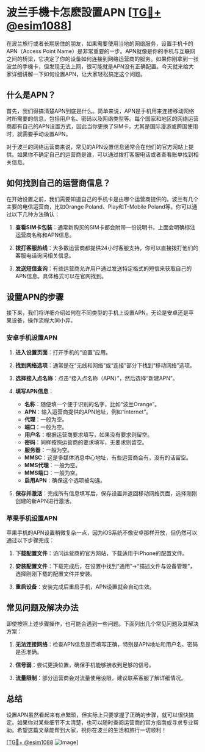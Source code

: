 # 波兰手機卡怎麽設置APN [[TG💪+ @esim1088](https://t.me/s/esim1088)]

在波兰旅行或者长期居住的朋友，如果需要使用当地的网络服务，设置手机卡的APN（Access Point Name）是非常重要的一步。APN就像是你的手机与互联网之间的桥梁，它决定了你的设备如何连接到网络运营商的服务。如果你刚拿到一张波兰的手機卡，但发现无法上网，很可能就是APN没有正确配置。今天就来给大家详细讲解一下如何设置APN，让大家轻松搞定这个问题。

## 什么是APN？

首先，我们得搞清楚APN到底是什么。简单来说，APN是手机用来连接移动网络时所需要的信息，包括用户名、密码以及网络类型等。每个国家和地区的网络运营商都有自己的APN设置方式，因此当你更换了SIM卡，尤其是国际漫游或跨国使用时，就需要手动设置APN。

对于波兰的网络运营商来说，常见的APN设置信息通常会在他们的官方网站上提供。如果你不确定自己的运营商是谁，可以通过拨打客服电话或者查看账单找到相关信息。

## 如何找到自己的运营商信息？

在开始设置之前，我们需要知道自己的手机卡是由哪个运营商提供的。波兰有几个主要的电信运营商，比如Orange Poland、Play和T-Mobile Poland等。你可以通过以下几种方法确认：

1. **查看SIM卡包装**：通常新购买的SIM卡都会附带一份说明书，上面会明确标注运营商名称和APN信息。
   
2. **拨打客服热线**：大多数运营商都提供24小时客服支持，你可以直接拨打他们的客服电话询问相关信息。

3. **发送短信查询**：有些运营商允许用户通过发送特定格式的短信来获取自己的APN信息。具体格式可以在官网找到。

## 设置APN的步骤

接下来，我们将详细介绍如何在不同类型的手机上设置APN。无论是安卓还是苹果设备，操作流程大同小异。

### 安卓手机设置APN

1. **进入设置页面**：打开手机的“设置”应用。
   
2. **找到网络选项**：通常是在“无线和网络”或“连接”部分下找到“移动网络”选项。

3. **选择接入点名称**：点击“接入点名称（APN）”，然后选择“新建APN”。

4. **填写APN信息**：
   - **名称**：随便填一个便于识别的名字，比如“波兰Orange”。
   - **APN**：输入运营商提供的APN地址，例如“internet”。
   - **代理**：一般为空。
   - **端口**：一般为空。
   - **用户名**：根据运营商要求填写，如果没有要求则留空。
   - **密码**：同样按照运营商的要求填写，无要求则留空。
   - **服务器**：一般为空。
   - **MMSC**：这是多媒体消息中心地址，有些运营商会有，没有的话留空。
   - **MMS代理**：一般为空。
   - **MMS端口**：一般为空。
   - **启用APN**：确保这个选项被勾选。

5. **保存并激活**：完成所有信息填写后，保存设置并返回移动网络页面，选择刚刚创建的新APN进行激活。

### 苹果手机设置APN

苹果手机的APN设置稍微复杂一点，因为iOS系统不像安卓那样开放，但仍然可以通过以下步骤完成：

1. **下载配置文件**：访问运营商的官方网站，下载适用于iPhone的配置文件。

2. **安装配置文件**：下载完成后，在设置中找到“通用”->“描述文件与设备管理”，选择刚刚下载的配置文件并安装。

3. **重启设备**：安装完成后重启手机，APN设置就会自动生效。

## 常见问题及解决办法

即使按照上述步骤操作，也可能会遇到一些问题。下面列出几个常见问题及其解决方案：

1. **无法连接网络**：检查APN信息是否填写正确，特别是APN地址和用户名、密码是否准确。

2. **信号弱**：尝试更换位置，确保手机能够接收到足够的信号。

3. **流量限制**：部分运营商会对流量使用设限，建议联系客服了解详细情况。

## 总结

设置APN虽然看起来有点繁琐，但实际上只要掌握了正确的步骤，就可以很快搞定。如果你对某些细节不太清楚，也可以随时查阅运营商的官方指南或寻求专业帮助。希望这篇文章能帮到大家，祝你在波兰的生活和旅行一切顺利！

[[TG💪+ @esim1088](https://t.me/s/esim1088) ![Image](https://i.postimg.cc/4NQfJmqS/Snipaste-2025-05-13-00-14-12.png)]